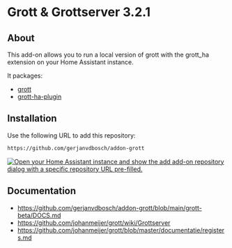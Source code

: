 # Grott & Grottserver 3.2.1

## About

This add-on allows you to run a local version of grott with the grott_ha extension on your Home Assistant instance.

It packages:

- [grott](https://github.com/johanmeijer/grott/)
- [grott-ha-plugin](https://github.com/egguy/grott-ha-plugin)

## Installation

Use the following URL to add this repository:

```txt
https://github.com/gerjanvdbosch/addon-grott
```

[![Open your Home Assistant instance and show the add add-on repository dialog with a specific repository URL pre-filled.](https://my.home-assistant.io/badges/supervisor_add_addon_repository.svg)](https://my.home-assistant.io/redirect/supervisor_add_addon_repository/?repository_url=https%3A%2F%2Fgithub.com%2Fgerjanvdbosch%2Faddon-grott)

## Documentation

- https://github.com/gerjanvdbosch/addon-grott/blob/main/grott-beta/DOCS.md
- https://github.com/johanmeijer/grott/wiki/Grottserver
- https://github.com/johanmeijer/grott/blob/master/documentatie/registers.md
